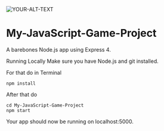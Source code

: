 <picture>
 <source media="(prefers-color-scheme: dark)" srcset="YOUR-DARKMODE-IMAGE">
 <source media="(prefers-color-scheme: light)" srcset="YOUR-LIGHTMODE-IMAGE">
 <img alt="YOUR-ALT-TEXT" src="YOUR-DEFAULT-IMAGE">
</picture>


# My-JavaScript-Game-Project

A barebones Node.js app using Express 4.

Running Locally
Make sure you have Node.js and git installed.

For that do in Terminal
```
npm install
```

After that do
```git clone [git@github.com:heroku/node-js-sample.git # or clone your own for](https://github.com/Bus-Station/My-JavaScript-Game-Project.git)k
cd My-JavaScript-Game-Project
npm start
```

Your app should now be running on localhost:5000.
